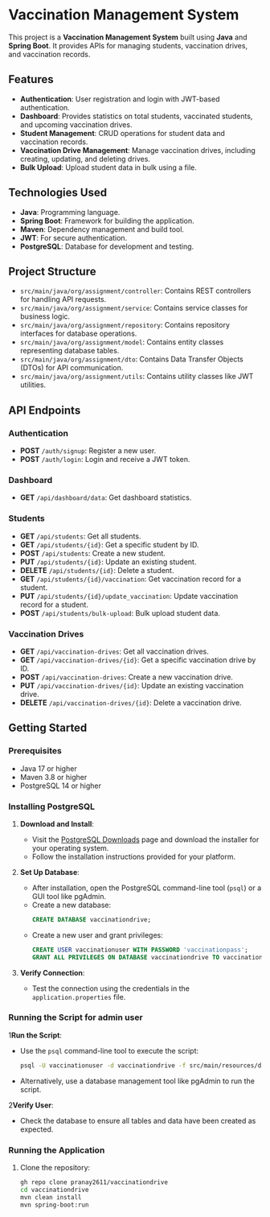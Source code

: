 # Vaccination Management System

This project is a **Vaccination Management System** built using **Java** and **Spring Boot**. It provides APIs for managing students, vaccination drives, and vaccination records.

## Features

- **Authentication**: User registration and login with JWT-based authentication.
- **Dashboard**: Provides statistics on total students, vaccinated students, and upcoming vaccination drives.
- **Student Management**: CRUD operations for student data and vaccination records.
- **Vaccination Drive Management**: Manage vaccination drives, including creating, updating, and deleting drives.
- **Bulk Upload**: Upload student data in bulk using a file.

## Technologies Used

- **Java**: Programming language.
- **Spring Boot**: Framework for building the application.
- **Maven**: Dependency management and build tool.
- **JWT**: For secure authentication.
- **PostgreSQL**: Database for development and testing.

## Project Structure

- `src/main/java/org/assignment/controller`: Contains REST controllers for handling API requests.
- `src/main/java/org/assignment/service`: Contains service classes for business logic.
- `src/main/java/org/assignment/repository`: Contains repository interfaces for database operations.
- `src/main/java/org/assignment/model`: Contains entity classes representing database tables.
- `src/main/java/org/assignment/dto`: Contains Data Transfer Objects (DTOs) for API communication.
- `src/main/java/org/assignment/utils`: Contains utility classes like JWT utilities.

## API Endpoints

### Authentication

- **POST** `/auth/signup`: Register a new user.
- **POST** `/auth/login`: Login and receive a JWT token.

### Dashboard

- **GET** `/api/dashboard/data`: Get dashboard statistics.

### Students

- **GET** `/api/students`: Get all students.
- **GET** `/api/students/{id}`: Get a specific student by ID.
- **POST** `/api/students`: Create a new student.
- **PUT** `/api/students/{id}`: Update an existing student.
- **DELETE** `/api/students/{id}`: Delete a student.
- **GET** `/api/students/{id}/vaccination`: Get vaccination record for a student.
- **PUT** `/api/students/{id}/update_vaccination`: Update vaccination record for a student.
- **POST** `/api/students/bulk-upload`: Bulk upload student data.

### Vaccination Drives

- **GET** `/api/vaccination-drives`: Get all vaccination drives.
- **GET** `/api/vaccination-drives/{id}`: Get a specific vaccination drive by ID.
- **POST** `/api/vaccination-drives`: Create a new vaccination drive.
- **PUT** `/api/vaccination-drives/{id}`: Update an existing vaccination drive.
- **DELETE** `/api/vaccination-drives/{id}`: Delete a vaccination drive.

## Getting Started

### Prerequisites

- Java 17 or higher
- Maven 3.8 or higher
- PostgreSQL 14 or higher

### Installing PostgreSQL

1. **Download and Install**:
   - Visit the [PostgreSQL Downloads](https://www.postgresql.org/download/) page and download the installer for your operating system.
   - Follow the installation instructions provided for your platform.

2. **Set Up Database**:
   - After installation, open the PostgreSQL command-line tool (`psql`) or a GUI tool like pgAdmin.
   - Create a new database:
     ```sql
     CREATE DATABASE vaccinationdrive;
     ```
   - Create a new user and grant privileges:
     ```sql
     CREATE USER vaccinationuser WITH PASSWORD 'vaccinationpass';
     GRANT ALL PRIVILEGES ON DATABASE vaccinationdrive TO vaccinationuser;
     ```

3. **Verify Connection**:
   - Test the connection using the credentials in the `application.properties` file.

### Running the Script for admin user
1**Run the Script**:
   - Use the `psql` command-line tool to execute the script:
     ```bash
     psql -U vaccinationuser -d vaccinationdrive -f src/main/resources/db/admin_user.sql
     ```
   - Alternatively, use a database management tool like pgAdmin to run the script.

2**Verify User**:
   - Check the database to ensure all tables and data have been created as expected.

### Running the Application

1. Clone the repository:
   ```bash
   gh repo clone pranay2611/vaccinationdrive
   cd vaccinationdrive
   mvn clean install
   mvn spring-boot:run